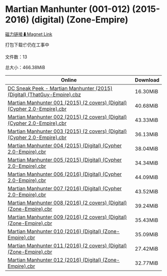 # Martian Manhunter (001-012) (2015-2016) (digital) (Zone-Empire)

[磁力链接⬇Magnet Link](magnet:?xt=urn:btih:3ccfe81bdbe8d4e3480ac710c2a4d1b0d00f92fa&dn=Martian%20Manhunter%20%28001-012%29%20%282015-2016%29%20%28digital%29%20%28Zone-Empire%29)

打包下载📦仍在工事中

文件数：13

总大小：466.38MiB

Online | Download
--- | ---
[DC Sneak Peek - Martian Manhunter (2015) (Digital) (ThatGuy-Empire).cbz](https://github.com/alicewish/markdown/blob/master/comic/DC-Sneak-Peek-Martian-Manhunter-2015-Digital-ThatGuy-Empire-cbz.md) | 16.30MiB
[Martian Manhunter 001 (2015) (2 covers) (Digital) (Cypher 2.0-Empire).cbr](https://github.com/alicewish/markdown/blob/master/comic/Martian-Manhunter-001-2015-2-covers-Digital-Cypher-2-0-Empire-cbr.md) | 40.68MiB
[Martian Manhunter 002 (2015) (2 covers) (Digital) (Cypher 2.0-Empire).cbr](https://github.com/alicewish/markdown/blob/master/comic/Martian-Manhunter-002-2015-2-covers-Digital-Cypher-2-0-Empire-cbr.md) | 43.33MiB
[Martian Manhunter 003 (2015) (2 covers) (Digital) (Cypher 2.0-Empire).cbr](https://github.com/alicewish/markdown/blob/master/comic/Martian-Manhunter-003-2015-2-covers-Digital-Cypher-2-0-Empire-cbr.md) | 36.13MiB
[Martian Manhunter 004 (2015) (Digital) (Cypher 2.0-Empire).cbr](https://github.com/alicewish/markdown/blob/master/comic/Martian-Manhunter-004-2015-Digital-Cypher-2-0-Empire-cbr.md) | 38.04MiB
[Martian Manhunter 005 (2015) (Digital) (Cypher 2.0-Empire).cbr](https://github.com/alicewish/markdown/blob/master/comic/Martian-Manhunter-005-2015-Digital-Cypher-2-0-Empire-cbr.md) | 34.34MiB
[Martian Manhunter 006 (2016) (Digital) (Cypher 2.0-Empire).cbr](https://github.com/alicewish/markdown/blob/master/comic/Martian-Manhunter-006-2016-Digital-Cypher-2-0-Empire-cbr.md) | 44.09MiB
[Martian Manhunter 007 (2016) (Digital) (Cypher 2.0-Empire).cbr](https://github.com/alicewish/markdown/blob/master/comic/Martian-Manhunter-007-2016-Digital-Cypher-2-0-Empire-cbr.md) | 43.52MiB
[Martian Manhunter 008 (2016) (2 covers) (Digital) (Zone-Empire).cbr](https://github.com/alicewish/markdown/blob/master/comic/Martian-Manhunter-008-2016-2-covers-Digital-Zone-Empire-cbr.md) | 39.24MiB
[Martian Manhunter 009 (2016) (2 covers) (Digital) (Zone-Empire).cbr](https://github.com/alicewish/markdown/blob/master/comic/Martian-Manhunter-009-2016-2-covers-Digital-Zone-Empire-cbr.md) | 35.43MiB
[Martian Manhunter 010 (2016) (Digital) (Zone-Empire).cbr](https://github.com/alicewish/markdown/blob/master/comic/Martian-Manhunter-010-2016-Digital-Zone-Empire-cbr.md) | 35.09MiB
[Martian Manhunter 011 (2016) (2 covers) (Digital) (Zone-Empire).cbr](https://github.com/alicewish/markdown/blob/master/comic/Martian-Manhunter-011-2016-2-covers-Digital-Zone-Empire-cbr.md) | 27.42MiB
[Martian Manhunter 012 (2016) (Digital) (Zone-Empire).cbr](https://github.com/alicewish/markdown/blob/master/comic/Martian-Manhunter-012-2016-Digital-Zone-Empire-cbr.md) | 32.77MiB